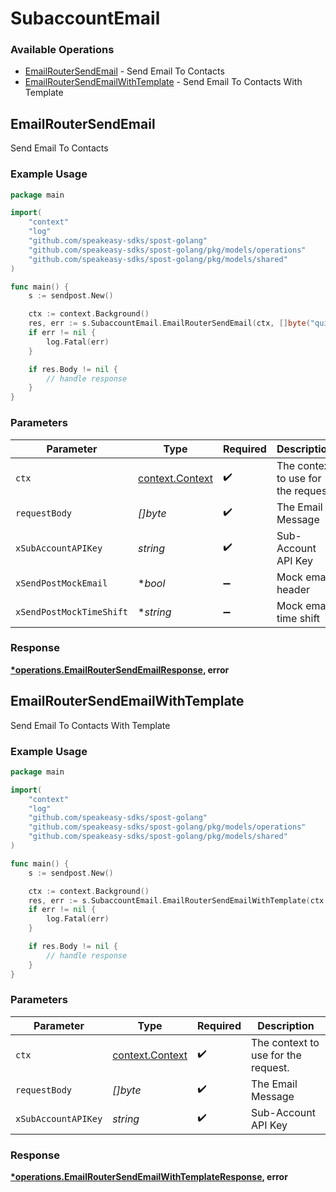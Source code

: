 # SubaccountEmail

### Available Operations

* [EmailRouterSendEmail](#emailroutersendemail) - Send Email To Contacts
* [EmailRouterSendEmailWithTemplate](#emailroutersendemailwithtemplate) - Send Email To Contacts With Template

## EmailRouterSendEmail

Send Email To Contacts

### Example Usage

```go
package main

import(
	"context"
	"log"
	"github.com/speakeasy-sdks/spost-golang"
	"github.com/speakeasy-sdks/spost-golang/pkg/models/operations"
	"github.com/speakeasy-sdks/spost-golang/pkg/models/shared"
)

func main() {
    s := sendpost.New()

    ctx := context.Background()
    res, err := s.SubaccountEmail.EmailRouterSendEmail(ctx, []byte("quibusdam"), "unde", false, "nulla")
    if err != nil {
        log.Fatal(err)
    }

    if res.Body != nil {
        // handle response
    }
}
```

### Parameters

| Parameter                                             | Type                                                  | Required                                              | Description                                           |
| ----------------------------------------------------- | ----------------------------------------------------- | ----------------------------------------------------- | ----------------------------------------------------- |
| `ctx`                                                 | [context.Context](https://pkg.go.dev/context#Context) | :heavy_check_mark:                                    | The context to use for the request.                   |
| `requestBody`                                         | *[]byte*                                              | :heavy_check_mark:                                    | The Email Message                                     |
| `xSubAccountAPIKey`                                   | *string*                                              | :heavy_check_mark:                                    | Sub-Account API Key                                   |
| `xSendPostMockEmail`                                  | **bool*                                               | :heavy_minus_sign:                                    | Mock email header                                     |
| `xSendPostMockTimeShift`                              | **string*                                             | :heavy_minus_sign:                                    | Mock email time shift                                 |


### Response

**[*operations.EmailRouterSendEmailResponse](../../models/operations/emailroutersendemailresponse.md), error**


## EmailRouterSendEmailWithTemplate

Send Email To Contacts With Template

### Example Usage

```go
package main

import(
	"context"
	"log"
	"github.com/speakeasy-sdks/spost-golang"
	"github.com/speakeasy-sdks/spost-golang/pkg/models/operations"
	"github.com/speakeasy-sdks/spost-golang/pkg/models/shared"
)

func main() {
    s := sendpost.New()

    ctx := context.Background()
    res, err := s.SubaccountEmail.EmailRouterSendEmailWithTemplate(ctx, []byte("corrupti"), "illum")
    if err != nil {
        log.Fatal(err)
    }

    if res.Body != nil {
        // handle response
    }
}
```

### Parameters

| Parameter                                             | Type                                                  | Required                                              | Description                                           |
| ----------------------------------------------------- | ----------------------------------------------------- | ----------------------------------------------------- | ----------------------------------------------------- |
| `ctx`                                                 | [context.Context](https://pkg.go.dev/context#Context) | :heavy_check_mark:                                    | The context to use for the request.                   |
| `requestBody`                                         | *[]byte*                                              | :heavy_check_mark:                                    | The Email Message                                     |
| `xSubAccountAPIKey`                                   | *string*                                              | :heavy_check_mark:                                    | Sub-Account API Key                                   |


### Response

**[*operations.EmailRouterSendEmailWithTemplateResponse](../../models/operations/emailroutersendemailwithtemplateresponse.md), error**

